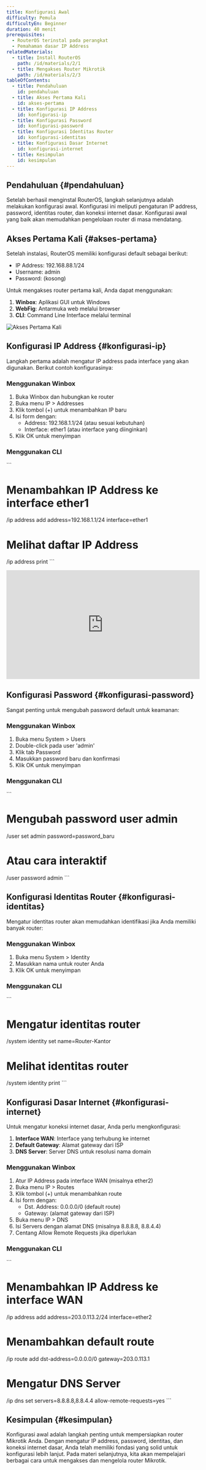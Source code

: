 ```yaml
---
title: Konfigurasi Awal
difficulty: Pemula
difficultyEn: Beginner
duration: 40 menit
prerequisites:
  - RouterOS terinstal pada perangkat
  - Pemahaman dasar IP Address
relatedMaterials:
  - title: Install RouterOS
    path: /id/materials/2/1
  - title: Mengakses Router Mikrotik
    path: /id/materials/2/3
tableOfContents:
  - title: Pendahuluan
    id: pendahuluan
  - title: Akses Pertama Kali
    id: akses-pertama
  - title: Konfigurasi IP Address
    id: konfigurasi-ip
  - title: Konfigurasi Password
    id: konfigurasi-password
  - title: Konfigurasi Identitas Router
    id: konfigurasi-identitas
  - title: Konfigurasi Dasar Internet
    id: konfigurasi-internet
  - title: Kesimpulan
    id: kesimpulan
---
```


## Pendahuluan {#pendahuluan}

Setelah berhasil menginstal RouterOS, langkah selanjutnya adalah melakukan konfigurasi awal. Konfigurasi ini meliputi pengaturan IP address, password, identitas router, dan koneksi internet dasar. Konfigurasi awal yang baik akan memudahkan pengelolaan router di masa mendatang.

## Akses Pertama Kali {#akses-pertama}

Setelah instalasi, RouterOS memiliki konfigurasi default sebagai berikut:

- IP Address: 192.168.88.1/24
- Username: admin
- Password: (kosong)

Untuk mengakses router pertama kali, Anda dapat menggunakan:

1. **Winbox**: Aplikasi GUI untuk Windows
2. **WebFig**: Antarmuka web melalui browser
3. **CLI**: Command Line Interface melalui terminal

![Akses Pertama Kali](/placeholder.svg?height=300&width=500)

## Konfigurasi IP Address {#konfigurasi-ip}

Langkah pertama adalah mengatur IP address pada interface yang akan digunakan. Berikut contoh konfigurasinya:

### Menggunakan Winbox

1. Buka Winbox dan hubungkan ke router
2. Buka menu IP > Addresses
3. Klik tombol (+) untuk menambahkan IP baru
4. Isi form dengan:
   - Address: 192.168.1.1/24 (atau sesuai kebutuhan)
   - Interface: ether1 (atau interface yang diinginkan)
5. Klik OK untuk menyimpan

### Menggunakan CLI

\`\`\`
# Menambahkan IP Address ke interface ether1
/ip address add address=192.168.1.1/24 interface=ether1

# Melihat daftar IP Address
/ip address print
\`\`\`

<div style="position: relative; padding-bottom: 56.25%; height: 0;">
  <iframe src="https://www.youtube.com/embed/dQw4w9WgXcQ" frameborder="0" allow="accelerometer; autoplay; clipboard-write; encrypted-media; gyroscope; picture-in-picture" allowfullscreen style="position: absolute; top: 0; left: 0; width: 100%; height: 100%;"></iframe>
</div>

## Konfigurasi Password {#konfigurasi-password}

Sangat penting untuk mengubah password default untuk keamanan:

### Menggunakan Winbox

1. Buka menu System > Users
2. Double-click pada user 'admin'
3. Klik tab Password
4. Masukkan password baru dan konfirmasi
5. Klik OK untuk menyimpan

### Menggunakan CLI

\`\`\`
# Mengubah password user admin
/user set admin password=password_baru

# Atau cara interaktif
/user password admin
\`\`\`

## Konfigurasi Identitas Router {#konfigurasi-identitas}

Mengatur identitas router akan memudahkan identifikasi jika Anda memiliki banyak router:

### Menggunakan Winbox

1. Buka menu System > Identity
2. Masukkan nama untuk router Anda
3. Klik OK untuk menyimpan

### Menggunakan CLI

\`\`\`
# Mengatur identitas router
/system identity set name=Router-Kantor

# Melihat identitas router
/system identity print
\`\`\`

## Konfigurasi Dasar Internet {#konfigurasi-internet}

Untuk mengatur koneksi internet dasar, Anda perlu mengkonfigurasi:

1. **Interface WAN**: Interface yang terhubung ke internet
2. **Default Gateway**: Alamat gateway dari ISP
3. **DNS Server**: Server DNS untuk resolusi nama domain

### Menggunakan Winbox

1. Atur IP Address pada interface WAN (misalnya ether2)
2. Buka menu IP > Routes
3. Klik tombol (+) untuk menambahkan route
4. Isi form dengan:
   - Dst. Address: 0.0.0.0/0 (default route)
   - Gateway: (alamat gateway dari ISP)
5. Buka menu IP > DNS
6. Isi Servers dengan alamat DNS (misalnya 8.8.8.8, 8.8.4.4)
7. Centang Allow Remote Requests jika diperlukan

### Menggunakan CLI

\`\`\`
# Menambahkan IP Address ke interface WAN
/ip address add address=203.0.113.2/24 interface=ether2

# Menambahkan default route
/ip route add dst-address=0.0.0.0/0 gateway=203.0.113.1

# Mengatur DNS Server
/ip dns set servers=8.8.8.8,8.8.4.4 allow-remote-requests=yes
\`\`\`

## Kesimpulan {#kesimpulan}

Konfigurasi awal adalah langkah penting untuk mempersiapkan router Mikrotik Anda. Dengan mengatur IP address, password, identitas, dan koneksi internet dasar, Anda telah memiliki fondasi yang solid untuk konfigurasi lebih lanjut. Pada materi selanjutnya, kita akan mempelajari berbagai cara untuk mengakses dan mengelola router Mikrotik.
